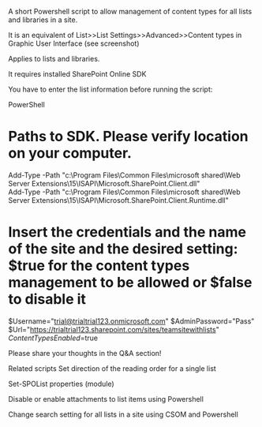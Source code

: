 A short Powershell script to allow management of content types for all lists and libraries in a site.

 

It is an equivalent of List>>List Settings>>Advanced>>Content types in Graphic User Interface (see screenshot)

 



 

 

Applies to lists and libraries.

 

 

It requires installed  SharePoint Online SDK

You have to enter the list information before running the script:

 

 

PowerShell
# Paths to SDK. Please verify location on your computer. 
Add-Type -Path "c:\Program Files\Common Files\microsoft shared\Web Server Extensions\15\ISAPI\Microsoft.SharePoint.Client.dll"  
Add-Type -Path "c:\Program Files\Common Files\microsoft shared\Web Server Extensions\15\ISAPI\Microsoft.SharePoint.Client.Runtime.dll"  
 
# Insert the credentials and the name of the site and the desired setting: $true for the content types management to be allowed or $false to disable it 
$Username="trial@trialtrial123.onmicrosoft.com" 
$AdminPassword="Pass" 
$Url="https://trialtrial123.sharepoint.com/sites/teamsitewithlists" 
$ContentTypesEnabled=$true 
 

Please share your thoughts in the Q&A section!

 

Related scripts
Set direction of the reading order for a single list

Set-SPOList properties (module)

Disable or enable attachments to list items using Powershell

Change search setting for all lists in a site using CSOM and Powershell
